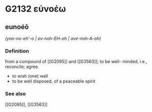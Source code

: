 # G2132 εὐνοέω

## eunoéō

_(yoo-no-eh'-o | ev-noh-EH-oh | ave-noh-A-oh)_

### Definition

from a compound of [[G2095]] and [[G3563]]; to be well- minded, i.e., reconcile; agree.

- to wish (one) well
- to be well disposed, of a peaceable spirit

### See also

[[G2095]], [[G3563]]

